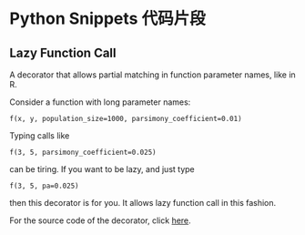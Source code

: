 # Python Snippets 代码片段

## Lazy Function Call

A decorator that allows partial matching in function parameter names, like in R.

Consider a function with long parameter names:

`f(x, y, population_size=1000, parsimony_coefficient=0.01)`

Typing calls like

`f(3, 5, parsimony_coefficient=0.025)`

can be tiring. If you want to be lazy, and just type

`f(3, 5, pa=0.025)`

then this decorator is for you. It allows lazy function call in this fashion.

For the source code of the decorator, click [here](lazy/lazy.py).